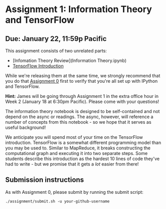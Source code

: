 # Assignment 1: Information Theory and TensorFlow

## Due: January 22, 11:59p Pacific

This assignment consists of two unrelated parts:

* [Infomation Theory Review](Information Theory.ipynb)
* [TensorFlow Introduction](tensorflow/fun_with_tensorflow.ipynb)

While we're releasing them at the same time, we strongly recommend that you do that [Assignment 0](../a0/) first to verify that you're all set up with IPython and TensorFlow.

**Hint:** James will be going through Assignment 1 in the extra office hour in Week 2 (January 18 at 6:30pm Pacific). Please come with your questions!

The information theory notebook is designed to be self-contained and not depend on the async or readings. The async, however, will reference a number of concepts from this notebook - so we hope that it serves as useful background!

We anticipate you will spend most of your time on the TensorFlow introduction.
TensorFlow is a somewhat different programming model than you may be used to. 
Similar to MapReduce, it breaks constructing the computational graph and executing it into two separate steps. 
Some students describe this introduction as the hardest 10 lines of code they've had to write - but we promise that it gets a *lot* easier from there!

## Submission instructions 

As with Assignment 0, please submit by running the submit script:
```
./assignment/submit.sh -u your-github-username
```

